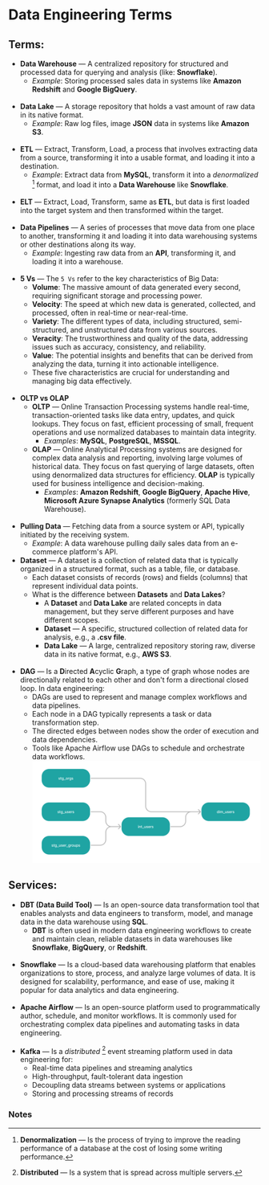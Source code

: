 # Data Engineering Terms
## Terms:
* **Data Warehouse** — A centralized repository for structured and processed data for querying and analysis (like: **Snowflake**).
  * _Example_: Storing processed sales data in systems like **Amazon Redshift** and **Google BigQuery**.
    <br /><br />
* **Data Lake** — A storage repository that holds a vast amount of raw data in its native format.
  * _Example_: Raw log files, image **JSON** data in systems like **Amazon S3**.
    <br /><br />
* **ETL** — Extract, Transform, Load, a process that involves extracting data from a source, transforming it into a usable format, and loading it into a destination.
  * _Example_: Extract data from **MySQL**, transform it into a _denormalized_ [^1] format, and load it into a **Data Warehouse** like **Snowflake**.
    <br /><br />
* **ELT** — Extract, Load, Transform, same as **ETL**, but data is first loaded into the target system and then transformed within the target.
  <br /><br />
* **Data Pipelines** — A series of processes that move data from one place to another, transforming it and loading it into data warehousing systems or other destinations along its way.
  * _Example_: Ingesting raw data from an **API**, transforming it, and loading it into a warehouse.
    <br /><br />
* **5 Vs** — The `5 Vs` refer to the key characteristics of Big Data:
  * **Volume**: The massive amount of data generated every second, requiring significant storage and processing power.
  * **Velocity**: The speed at which new data is generated, collected, and processed, often in real-time or near-real-time.
  * **Variety**: The different types of data, including structured, semi-structured, and unstructured data from various sources.
  * **Veracity**: The trustworthiness and quality of the data, addressing issues such as accuracy, consistency, and reliability.
  * **Value**: The potential insights and benefits that can be derived from analyzing the data, turning it into actionable intelligence.
  * These five characteristics are crucial for understanding and managing big data effectively.
    <br /><br />
* **OLTP vs OLAP**
  * **OLTP** — Online Transaction Processing systems handle real-time, transaction-oriented tasks like data entry, updates, and quick lookups. They focus on fast, efficient processing of small, frequent operations and use normalized databases to maintain data integrity.
    * _Examples_: **MySQL**, **PostgreSQL**, **MSSQL**.
  * **OLAP** — Online Analytical Processing systems are designed for complex data analysis and reporting, involving large volumes of historical data. They focus on fast querying of large datasets, often using denormalized data structures for efficiency. **OLAP** is typically used for business intelligence and decision-making.
    * _Examples_: **Amazon Redshift**, **Google BigQuery**, **Apache Hive**, **Microsoft Azure Synapse Analytics** (formerly SQL Data Warehouse).
      <br /><br />
* **Pulling Data** — Fetching data from a source system or API, typically initiated by the receiving system.
  * _Example_: A data warehouse pulling daily sales data from an e-commerce platform's API.
* **Dataset** — A dataset is a collection of related data that is typically organized in a structured format, such as a table, file, or database.
  * Each dataset consists of records (rows) and fields (columns) that represent individual data points.
  * What is the difference between **Datasets** and **Data Lakes**?
    * A **Dataset** and **Data Lake** are related concepts in data management, but they serve different purposes and have different scopes.
    * **Dataset** — A specific, structured collection of related data for analysis, e.g., a **.csv file**.
    * **Data Lake** — A large, centralized repository storing raw, diverse data in its native format, e.g., **AWS S3**.
      <br /><br />
* **DAG** — Is a **D**irected **A**cyclic **G**raph, a type of graph whose nodes are directionally related to each other and don't form a directional closed loop. In data engineering:
  * DAGs are used to represent and manage complex workflows and data pipelines.
  * Each node in a DAG typically represents a task or data transformation step.
  * The directed edges between nodes show the order of execution and data dependencies.
  * Tools like Apache Airflow use DAGs to schedule and orchestrate data workflows.
![dag.png](dag.png)

## Services:
* **DBT (Data Build Tool)** — Is an open-source data transformation tool that enables analysts and data engineers to transform, model, and manage data in the data warehouse using **SQL**.
  * **DBT** is often used in modern data engineering workflows to create and maintain clean, reliable datasets in data warehouses like **Snowflake**, **BigQuery**, or **Redshift**.
    <br /><br />
* **Snowflake** — Is a cloud-based data warehousing platform that enables organizations to store, process, and analyze large volumes of data. It is designed for scalability, performance, and ease of use, making it popular for data analytics and data engineering.
  <br /><br />
* **Apache Airflow** — Is an open-source platform used to programmatically author, schedule, and monitor workflows. It is commonly used for orchestrating complex data pipelines and automating tasks in data engineering.
  <br /><br />
* **Kafka** — Is a _distributed_ [^2] event streaming platform used in data engineering for:
  * Real-time data pipelines and streaming analytics
  * High-throughput, fault-tolerant data ingestion
  * Decoupling data streams between systems or applications
  * Storing and processing streams of records
### Notes
[^1]: **Denormalization** — Is the process of trying to improve the reading performance of a database at the cost of losing some writing performance.
[^2]: **Distributed** — Is a system that is spread across multiple servers.